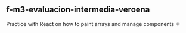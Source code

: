 ## f-m3-evaluacion-intermedia-veroena

Practice with React on how to paint arrays and manage components ⚛
